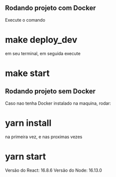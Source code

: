 ## Rodando projeto com Docker

Execute o comando 

# make deploy_dev 

em seu terminal, em seguida execute

# make start

## Rodando projeto sem Docker

Caso nao tenha Docker instalado na maquina, rodar: 

# yarn install 

na primeira vez, e nas proximas vezes 

# yarn start

Versão do React:  16.8.6
Versão do Node: 16.13.0